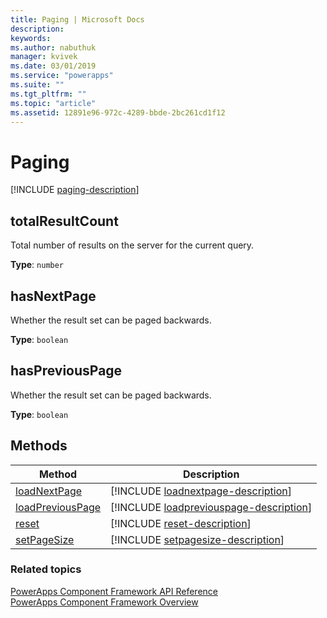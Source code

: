 ```yaml
---
title: Paging | Microsoft Docs
description: 
keywords:
ms.author: nabuthuk
manager: kvivek
ms.date: 03/01/2019
ms.service: "powerapps"
ms.suite: ""
ms.tgt_pltfrm: ""
ms.topic: "article"
ms.assetid: 12891e96-972c-4289-bbde-2bc261cd1f12
---
```


# Paging

[!INCLUDE [paging-description](includes/paging-description.md)]

## totalResultCount

Total number of results on the server for the current query.

**Type**: `number`

## hasNextPage

Whether the result set can be paged backwards.

**Type**: `boolean`

## hasPreviousPage

Whether the result set can be paged backwards.

**Type**: `boolean`

## Methods

|Method | Description |
| ------|-------------|
|[loadNextPage](paging/loadnextpage.md)|[!INCLUDE [loadnextpage-description](paging/includes/loadnextpage-description.md)]|
|[loadPreviousPage](paging/loadpreviouspage.md)|[!INCLUDE [loadpreviouspage-description](paging/includes/loadpreviouspage-description.md)]|
|[reset](paging/reset.md)|[!INCLUDE [reset-description](paging/includes/reset-description.md)]|
|[setPageSize](paging/setpagesize.md)|[!INCLUDE [setpagesize-description](paging/includes/setpagesize-description.md)]|


### Related topics

[PowerApps Component Framework API Reference](../reference/index.md)<br/>
[PowerApps Component Framework Overview](../overview.md)